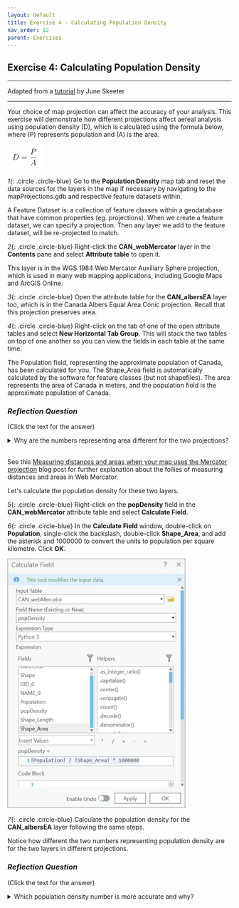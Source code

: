 ```yaml
---
layout: default
title: Exercise 4 - Calculating Population Density
nav_order: 12
parent: Exercises
---
```


## Exercise 4: Calculating Population Density

***
Adapted from a [tutorial](https://june-skeeter.github.io/Module2_GEOS270/docs/Application_Part2_1.html) by June Skeeter

***

Your choice of map projection can affect the accuracy of your analysis. This exercise will demonstrate how different projections affect aereal analysis using population density (D), which is calculated using the formula below, where (P) represents population and (A) is the area.

![popDens](../images/popDens.png)

*1*{: .circle .circle-blue} Go to the **Population Density** map tab and reset the data sources for the layers in the map if necessary by navigating to the mapProjections.gdb and respective feature datasets within.

A Feature Dataset is: a collection of feature classes within a geodatabase that have common properties (eg. projections). When we create a feature dataset, we can specify a projection. Then any layer we add to the feature dataset, will be re-projected to match.

*2*{: .circle .circle-blue} Right-click the **CAN_webMercator** layer in the **Contents** pane and select **Attribute table** to open it.

This layer is in the WGS 1984 Web Mercator Auxiliary Sphere projection, which is used in many web mapping applications, including Google Maps and ArcGIS Online.

*3*{: .circle .circle-blue} Open the attribute table for the **CAN_albersEA** layer too, which is in the Canada Albers Equal Area Conic projection. Recall that this projection preserves area.

*4*{: .circle .circle-blue} Right-click on the tab of one of the open attribute tables and select **New Horizontal Tab Group**. This will stack the two tables on top of one another so you can view the fields in each table at the same time.

The Population field, representing the approximate population of Canada, has been calculated for you. The Shape_Area field is automatically calculated by the software for feature classes (but not shapefiles). The area represents the area of Canada in meters, and the population field is the approximate population of Canada.

### *Reflection Question*
(Click the text for the answer)

<details>
<summary>Why are the numbers representing area different for the two projections?</summary>

_The Web Mercator projection does not minimize distortion except for shape, and measurements are most accurate close to the standard parallel, which is the Equator, and less accurate the farther away you get from this line._
</details>
<br>

See this [Measuring distances and areas when your map uses the Mercator projection](https://www.esri.com/arcgis-blog/products/arcgis-enterprise/mapping/measuring-distances-and-areas-when-your-map-uses-the-mercator-projection/) blog post for further explanation about the follies of measuring distances and areas in Web Mercator.

Let's calculate the population density for these two layers.

*5*{: .circle .circle-blue} Right-click on the **popDensity** field in the **CAN_webMercator** attribute table and select **Calculate Field**.

*6*{: .circle .circle-blue} In the **Calculate Field** window, double-click on **Population**, single-click the backslash, double-click **Shape_Area**, and add the asterisk and 1000000 to convert the units to population per square kilometre. Click **OK**.

![calcField](../images/calcField.png)

*7*{: .circle .circle-blue} Calculate the population density for the **CAN_albersEA** layer following the same steps.

Notice how different the two numbers representing population density are for the two layers in different projections.

### *Reflection Question*
(Click the text for the answer)

<details>
<summary>Which population density number is more accurate and why?</summary>

Because the Canada Albers Equal Area Conic projection preserves area, it is the more appropriate projection to use to make a calculation that involves area.
</details>
<br>
